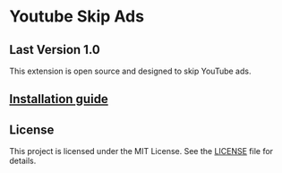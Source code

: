 # Youtube Skip Ads

## Last Version 1.0

This extension is open source and designed to skip YouTube ads.

## [Installation guide](https://abolfazlbzgh.github.io/#/codeDetail/ada7ac17-ac90-4cb9-8345-be36a19d03b3) 

## License

This project is licensed under the MIT License. See the [LICENSE](./LICENSE.txt) file for details.